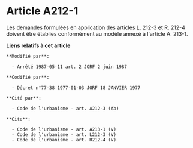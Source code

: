 # Article A212-1

Les demandes formulées en application des articles L. 212-3 et R. 212-4 doivent être établies conformément au modèle annexé à
l'article A. 213-1.

**Liens relatifs à cet article**

	**Modifié par**:

	  - Arrêté 1987-05-11 art. 2 JORF 2 juin 1987

	**Codifié par**:

	  - Décret n°77-38 1977-01-03 JORF 18 JANVIER 1977

	**Cité par**:

	  - Code de l'urbanisme - art. A212-3 (Ab)

	**Cite**:

	  - Code de l'urbanisme - art. A213-1 (V)
	  - Code de l'urbanisme - art. L212-3 (V)
	  - Code de l'urbanisme - art. R212-4 (V)
